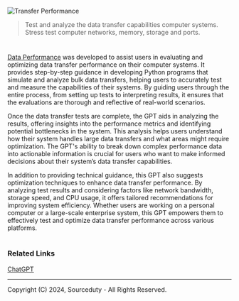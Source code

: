 ![Transfer Performance](https://github.com/user-attachments/assets/ace1e87b-d7f5-42f1-9030-15a3a8eb8dc0)

>  Test and analyze the data transfer capabilities computer systems. Stress test computer networks, memory, storage and ports.

#

[Data Performance](https://chatgpt.com/g/g-5olyGrVM8-transfer-performance) was developed to assist users in evaluating and optimizing data transfer performance on their computer systems. It provides step-by-step guidance in developing Python programs that simulate and analyze bulk data transfers, helping users to accurately test and measure the capabilities of their systems. By guiding users through the entire process, from setting up tests to interpreting results, it ensures that the evaluations are thorough and reflective of real-world scenarios.

Once the data transfer tests are complete, the GPT aids in analyzing the results, offering insights into the performance metrics and identifying potential bottlenecks in the system. This analysis helps users understand how their system handles large data transfers and what areas might require optimization. The GPT's ability to break down complex performance data into actionable information is crucial for users who want to make informed decisions about their system’s data transfer capabilities.

In addition to providing technical guidance, this GPT also suggests optimization techniques to enhance data transfer performance. By analyzing test results and considering factors like network bandwidth, storage speed, and CPU usage, it offers tailored recommendations for improving system efficiency. Whether users are working on a personal computer or a large-scale enterprise system, this GPT empowers them to effectively test and optimize data transfer performance across various platforms.

#
### Related Links

[ChatGPT](https://github.com/sourceduty/ChatGPT)

***
Copyright (C) 2024, Sourceduty - All Rights Reserved.
